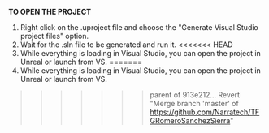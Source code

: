 **TO OPEN THE PROJECT**

1. Right click on the .uproject file and choose the "Generate Visual Studio project files" option.
2. Wait for the .sln file to be generated and run it.
<<<<<<< HEAD
3. While everything is loading in Visual Studio, you can open the project in Unreal or launch from VS.
=======
3. While everything is loading in Visual Studio, you can open the project in Unreal or launch from VS.
>>>>>>> parent of 913e212... Revert "Merge branch 'master' of https://github.com/Narratech/TFGRomeroSanchezSierra"

